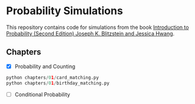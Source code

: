 # Probability Simulations


This repository contains code for simulations from the book [Introduction to Probability (Second Edition) Joseph K. Blitzstein and Jessica Hwang](https://drive.google.com/file/d/1VmkAAGOYCTORq1wxSQqy255qLJjTNvBI/view).

## Chapters
- [x] Probability and Counting
```python
python chapters/01/card_matching.py
python chapters/01/birthday_matching.py
```
- [ ] Conditional Probability
